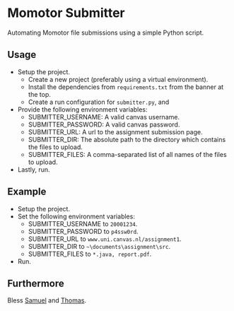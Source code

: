 # Momotor Submitter

Automating Momotor file submissions using a simple Python script.

## Usage

* Setup the project.
  * Create a new project (preferably using a virtual environment).
  * Install the dependencies from `requirements.txt` from the banner at the top.
  * Create a run configuration for `submitter.py`, and 
* Provide the following environment variables:
  * SUBMITTER_USERNAME: A valid canvas username.
  * SUBMITTER_PASSWORD: A valid canvas password.
  * SUBMITTER_URL: A url to the assignment submission page.
  * SUBMITTER_DIR: The absolute path to the directory which contains the files to upload.
  * SUBMITTER_FILES: A comma-separated list of all names of the files to upload.
* Lastly, run.

## Example

* Setup the project.
* Set the following environment variables:
  * SUBMITTER_USERNAME to `20001234`.
  * SUBMITTER_PASSWORD to `p4ssw0rd`.
  * SUBMITTER_URL to `www.uni.canvas.nl/assignment1`.
  * SUBMITTER_DIR to `~\documents\assignment\src`.
  * SUBMITTER_FILES to `*.java, report.pdf`.
* Run.

## Furthermore

Bless [Samuel](https://github.com/justsamuel "Github Account") and [Thomas](https://github.com/PHPirates "Github Account").
